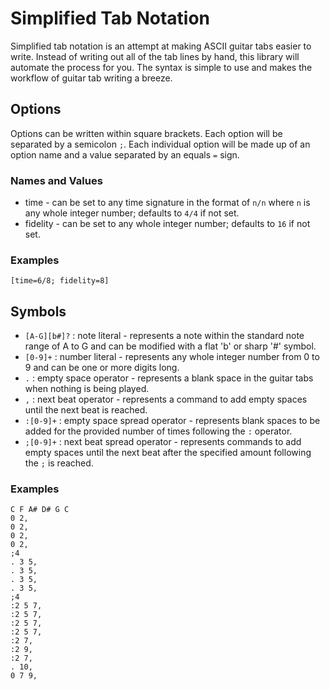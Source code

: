 # Simplified Tab Notation

Simplified tab notation is an attempt at making ASCII guitar tabs easier to write. Instead of writing out all of the tab lines by hand, this library will automate the process for you. The syntax is simple to use and makes the workflow of guitar tab writing a breeze.

## Options

Options can be written within square brackets. Each option will be separated by a semicolon `;`. Each individual option will be made up of an option name and a value separated by an equals `=` sign.

### Names and Values

- time - can be set to any time signature in the format of `n/n` where `n` is any whole integer number; defaults to `4/4` if not set.
- fidelity - can be set to any whole integer number; defaults to `16` if not set.

### Examples

```
[time=6/8; fidelity=8]
```

## Symbols

- `[A-G][b#]?` : note literal - represents a note within the standard note range of A to G and can be modified with a flat 'b' or sharp '#' symbol.
- `[0-9]+` : number literal - represents any whole integer number from 0 to 9 and can be one or more digits long.
- `.` : empty space operator - represents a blank space in the guitar tabs when nothing is being played.
- `,` : next beat operator - represents a command to add empty spaces until the next beat is reached.
- `:[0-9]+` : empty space spread operator - represents blank spaces to be added for the provided number of times following the `:` operator.
- `;[0-9]+` : next beat spread operator - represents commands to add empty spaces until the next beat after the specified amount following the `;` is reached.

### Examples

```
C F A# D# G C
0 2,
0 2,
0 2,
0 2,
;4
. 3 5,
. 3 5,
. 3 5,
. 3 5,
;4
:2 5 7,
:2 5 7,
:2 5 7,
:2 5 7,
:2 7,
:2 9,
:2 7,
. 10,
0 7 9,
```